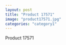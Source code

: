 ```yaml
---
layout: post
title: "Product 17571"
image: "product17571.jpg"
categories: "category1"
---
```

Product 17571
